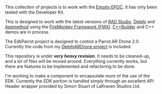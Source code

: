 This collection of projects is to work with the [Emotiv EPOC](http://www.emotiv.com/epoc.php). It has only been tested with the Developer Kit.

This is designed to work with the latest versions of [RAD Studio](http://www.embarcadero.com/rad-studio), [Delphi](http://www.embarcadero.com/delphi) and [Appmethod](http://www.appmethod.com/) using the [FireMonkey Framework (FMX)](http://www.embarcadero.com/firemonkey). [C++Builder](http://www.embarcadero.com/cbuilder) and C++ demos are in process.

The EdkParrot project is designed to control a Parrot.AR Drone 2.0. Currently the code from my [DelphiARDrone project](https://github.com/jimmckeeth/DelphiARDrone) is included.

This repository is under ***very heavy revision***. It needs to be cleaned-up, and a lot of files will be moved around. Everything currently works, but there are features to be implemented and refactoring to be done.

I'm working to make a component to encapsulate more of the use of the EDK. Currently the EDK portion is handled simply through an excellent API Header wrapper provided by Simon Stuart of LaKraven Studios Ltd.